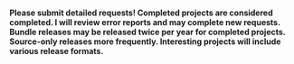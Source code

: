 <h4>Please submit detailed requests! Completed projects are considered completed. I will review error reports and may complete new requests. Bundle releases may be released twice per year for completed projects. Source-only releases more frequently. Interesting projects will include various release formats.</h4>
